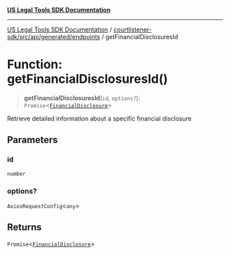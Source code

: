 [**US Legal Tools SDK Documentation**](../../../../../../README.md)

***

[US Legal Tools SDK Documentation](../../../../../../README.md) / [courtlistener-sdk/src/api/generated/endpoints](../README.md) / getFinancialDisclosuresId

# Function: getFinancialDisclosuresId()

> **getFinancialDisclosuresId**(`id`, `options?`): `Promise`\<[`FinancialDisclosure`](../../model/interfaces/FinancialDisclosure.md)\>

Retrieve detailed information about a specific financial disclosure

## Parameters

### id

`number`

### options?

`AxiosRequestConfig`\<`any`\>

## Returns

`Promise`\<[`FinancialDisclosure`](../../model/interfaces/FinancialDisclosure.md)\>
